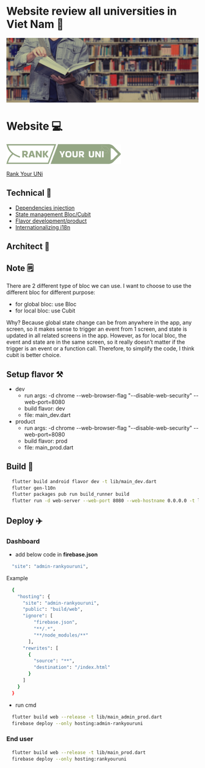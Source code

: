 # Website review all universities in Viet Nam 🥰

[<img src="assets/images/i_home_background.png">](https://www.rankyouruni.com/)

# Website 💻

[<img src="assets/images/i_home_logo.png"  style="width:300px">](https://www.rankyouruni.com/)

[Rank Your UNi](https://www.rankyouruni.com/)



## Technical 📡

- [Dependencies injection](https://pub.dev/packages/injectable)
- [State management Bloc/Cubit](https://pub.dev/packages/flutter_bloc)
- [Flavor development/product](https://medium.com/@animeshjain/build-flavors-in-flutter-android-and-ios-with-different-firebase-projects-per-flavor-27c5c5dac10b)
- [Internationalizing i18n](https://docs.flutter.dev/development/accessibility-and-localization/internationalization)

## Architect 🌴

## Note 🗒️
There are 2 different type of bloc we can use. I want to choose to use the different bloc for different purpose:

- for global bloc: use Bloc
- for local bloc: use Cubit

Why? Because global state change can be from anywhere in the app, any screen, so it makes sense to trigger an event from 1 screen, and state is updated in all related screens in the app.
However, as for local bloc, the event and state are in the same screen, so it really doesn’t matter if the trigger is an event or a function call. Therefore, to simplify the code, I think cubit is better choice.

## Setup flavor ⚒️

- dev
  - run args: -d chrome --web-browser-flag "--disable-web-security" --web-port=8080
  - build flavor: dev
  - file: main_dev.dart
- product
  - run args: -d chrome --web-browser-flag "--disable-web-security" --web-port=8080
  - build flavor: prod
  - file: main_prod.dart

## Build 📁

```bash
  flutter build android flavor dev -t lib/main_dev.dart
  flutter gen-l10n
  flutter packages pub run build_runner build
  flutter run -d web-server --web-port 8080 --web-hostname 0.0.0.0 -t lib/main_prod.dart
```

## Deploy ✈️

### Dashboard

- add below code in **firebase.json**

```bash
  "site": "admin-rankyouruni",
```

Example

```bash
  {
    "hosting": {
      "site": "admin-rankyouruni",
      "public": "build/web",
      "ignore": [
          "firebase.json",
          "**/.*",
          "**/node_modules/**"
        ],
      "rewrites": [
        {
          "source": "**",
          "destination": "/index.html"
        }
      ]
    }
  }
```

- run cmd

```bash
  flutter build web --release -t lib/main_admin_prod.dart
  firebase deploy --only hosting:admin-rankyouruni
```

### End user

```bash
  flutter build web --release -t lib/main_prod.dart
  firebase deploy --only hosting:rankyouruni
```